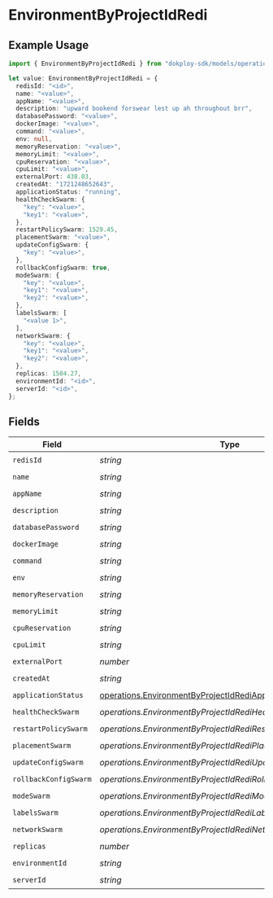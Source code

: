 # EnvironmentByProjectIdRedi

## Example Usage

```typescript
import { EnvironmentByProjectIdRedi } from "dokploy-sdk/models/operations";

let value: EnvironmentByProjectIdRedi = {
  redisId: "<id>",
  name: "<value>",
  appName: "<value>",
  description: "upward bookend forswear lest up ah throughout brr",
  databasePassword: "<value>",
  dockerImage: "<value>",
  command: "<value>",
  env: null,
  memoryReservation: "<value>",
  memoryLimit: "<value>",
  cpuReservation: "<value>",
  cpuLimit: "<value>",
  externalPort: 438.03,
  createdAt: "1721248652643",
  applicationStatus: "running",
  healthCheckSwarm: {
    "key": "<value>",
    "key1": "<value>",
  },
  restartPolicySwarm: 1529.45,
  placementSwarm: "<value>",
  updateConfigSwarm: {
    "key": "<value>",
  },
  rollbackConfigSwarm: true,
  modeSwarm: {
    "key": "<value>",
    "key1": "<value>",
    "key2": "<value>",
  },
  labelsSwarm: [
    "<value 1>",
  ],
  networkSwarm: {
    "key": "<value>",
    "key1": "<value>",
    "key2": "<value>",
  },
  replicas: 1504.27,
  environmentId: "<id>",
  serverId: "<id>",
};
```

## Fields

| Field                                                                                                                            | Type                                                                                                                             | Required                                                                                                                         | Description                                                                                                                      |
| -------------------------------------------------------------------------------------------------------------------------------- | -------------------------------------------------------------------------------------------------------------------------------- | -------------------------------------------------------------------------------------------------------------------------------- | -------------------------------------------------------------------------------------------------------------------------------- |
| `redisId`                                                                                                                        | *string*                                                                                                                         | :heavy_check_mark:                                                                                                               | N/A                                                                                                                              |
| `name`                                                                                                                           | *string*                                                                                                                         | :heavy_check_mark:                                                                                                               | N/A                                                                                                                              |
| `appName`                                                                                                                        | *string*                                                                                                                         | :heavy_check_mark:                                                                                                               | N/A                                                                                                                              |
| `description`                                                                                                                    | *string*                                                                                                                         | :heavy_check_mark:                                                                                                               | N/A                                                                                                                              |
| `databasePassword`                                                                                                               | *string*                                                                                                                         | :heavy_check_mark:                                                                                                               | N/A                                                                                                                              |
| `dockerImage`                                                                                                                    | *string*                                                                                                                         | :heavy_check_mark:                                                                                                               | N/A                                                                                                                              |
| `command`                                                                                                                        | *string*                                                                                                                         | :heavy_check_mark:                                                                                                               | N/A                                                                                                                              |
| `env`                                                                                                                            | *string*                                                                                                                         | :heavy_check_mark:                                                                                                               | N/A                                                                                                                              |
| `memoryReservation`                                                                                                              | *string*                                                                                                                         | :heavy_check_mark:                                                                                                               | N/A                                                                                                                              |
| `memoryLimit`                                                                                                                    | *string*                                                                                                                         | :heavy_check_mark:                                                                                                               | N/A                                                                                                                              |
| `cpuReservation`                                                                                                                 | *string*                                                                                                                         | :heavy_check_mark:                                                                                                               | N/A                                                                                                                              |
| `cpuLimit`                                                                                                                       | *string*                                                                                                                         | :heavy_check_mark:                                                                                                               | N/A                                                                                                                              |
| `externalPort`                                                                                                                   | *number*                                                                                                                         | :heavy_check_mark:                                                                                                               | N/A                                                                                                                              |
| `createdAt`                                                                                                                      | *string*                                                                                                                         | :heavy_check_mark:                                                                                                               | N/A                                                                                                                              |
| `applicationStatus`                                                                                                              | [operations.EnvironmentByProjectIdRediApplicationStatus](../../models/operations/environmentbyprojectidrediapplicationstatus.md) | :heavy_check_mark:                                                                                                               | N/A                                                                                                                              |
| `healthCheckSwarm`                                                                                                               | *operations.EnvironmentByProjectIdRediHealthCheckSwarmUnion*                                                                     | :heavy_check_mark:                                                                                                               | N/A                                                                                                                              |
| `restartPolicySwarm`                                                                                                             | *operations.EnvironmentByProjectIdRediRestartPolicySwarmUnion*                                                                   | :heavy_check_mark:                                                                                                               | N/A                                                                                                                              |
| `placementSwarm`                                                                                                                 | *operations.EnvironmentByProjectIdRediPlacementSwarmUnion*                                                                       | :heavy_check_mark:                                                                                                               | N/A                                                                                                                              |
| `updateConfigSwarm`                                                                                                              | *operations.EnvironmentByProjectIdRediUpdateConfigSwarmUnion*                                                                    | :heavy_check_mark:                                                                                                               | N/A                                                                                                                              |
| `rollbackConfigSwarm`                                                                                                            | *operations.EnvironmentByProjectIdRediRollbackConfigSwarmUnion*                                                                  | :heavy_check_mark:                                                                                                               | N/A                                                                                                                              |
| `modeSwarm`                                                                                                                      | *operations.EnvironmentByProjectIdRediModeSwarmUnion*                                                                            | :heavy_check_mark:                                                                                                               | N/A                                                                                                                              |
| `labelsSwarm`                                                                                                                    | *operations.EnvironmentByProjectIdRediLabelsSwarmUnion*                                                                          | :heavy_check_mark:                                                                                                               | N/A                                                                                                                              |
| `networkSwarm`                                                                                                                   | *operations.EnvironmentByProjectIdRediNetworkSwarmUnion*                                                                         | :heavy_check_mark:                                                                                                               | N/A                                                                                                                              |
| `replicas`                                                                                                                       | *number*                                                                                                                         | :heavy_check_mark:                                                                                                               | N/A                                                                                                                              |
| `environmentId`                                                                                                                  | *string*                                                                                                                         | :heavy_check_mark:                                                                                                               | N/A                                                                                                                              |
| `serverId`                                                                                                                       | *string*                                                                                                                         | :heavy_check_mark:                                                                                                               | N/A                                                                                                                              |